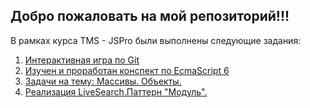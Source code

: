 ## Добро пожаловать на мой репозиторий!!!

В рамках курса TMS - JSPro были выполнены следующие задания:
1. [Интерактивная игра по Git](https://learngitbranching.js.org)
2. [Изучен и проработан конспект по EcmaScript 6](http://radioprog.ru/post/81)
3. [Задачи на тему: Массивы. Объекты.](https://losk773.github.io/JSPro/lesson4/)
4. [Реализация LiveSearch.Паттерн "Модуль".](https://losk773.github.io/JSPro/livesearch/)
